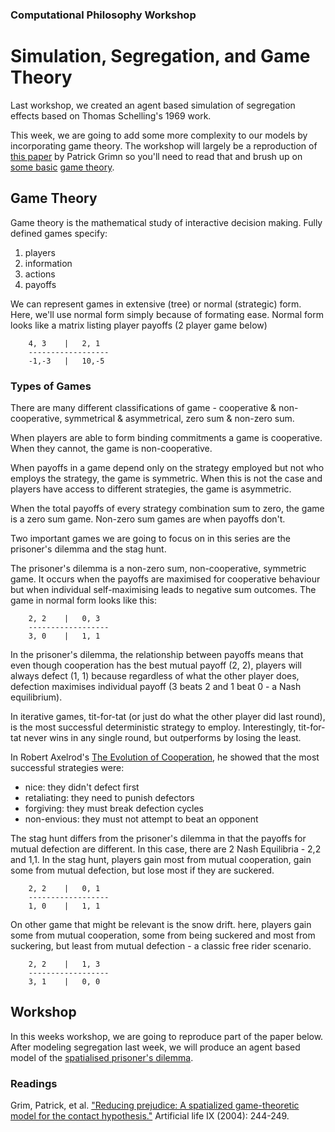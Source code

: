 ### Computational Philosophy Workshop

# Simulation, Segregation, and Game Theory

Last workshop, we created an agent based simulation of segregation effects based on Thomas Schelling's 1969 work.

This week, we are going to add some more complexity to our models by incorporating game theory.  The workshop will largely be a reproduction of [this paper][grim] by Patrick Grimn so you'll need to read that and brush up on [some basic][wiki] [game theory][sep].

## Game Theory

Game theory is the mathematical study of interactive decision making.  Fully defined games specify:

1. players
2. information
3. actions
4. payoffs

We can represent games in extensive (tree) or normal (strategic) form.  Here, we'll use normal form simply because of formating ease.  Normal form looks like a matrix listing player payoffs (2 player game below)


		4, 3	| 	2, 1
		------------------
		-1,-3	|	10,-5


### Types of Games

There are many different classifications of game - cooperative & non-cooperative, symmetrical & asymmetrical, zero sum & non-zero sum.

When players are able to form binding commitments a game is cooperative. When they cannot, the game is non-cooperative.

When payoffs in a game depend only on the strategy employed but not who employs the strategy, the game is symmetric.  When this is not the case and players have access to different strategies, the game is asymmetric. 

When the total payoffs of every strategy combination sum to zero, the game is a zero sum game.	Non-zero sum games are when payoffs don't.

Two important games we are going to focus on in this series are the prisoner's dilemma and the stag hunt.

The prisoner's dilemma is a non-zero sum, non-cooperative, symmetric game.  It occurs when the payoffs are maximised for cooperative behaviour but when individual self-maximising leads to negative sum outcomes.  The game in normal form looks like this:


		2, 2	| 	0, 3
		------------------
		3, 0	|	1, 1


In the prisoner's dilemma, the relationship between payoffs means that even though cooperation has the best mutual payoff (2, 2), players will always defect (1, 1) because regardless of what the other player does, defection maximises individual payoff (3 beats 2 and 1 beat 0 - a Nash equilibrium).

In iterative games, tit-for-tat (or just do what the other player did last round), is the most successful deterministic strategy to employ.  Interestingly, tit-for-tat never wins in any single round, but outperforms by losing the least.

In Robert Axelrod's [The Evolution of Cooperation](http://en.wikipedia.org/wiki/The_Evolution_of_Cooperation), he showed that the most successful strategies were:

- nice: they didn't defect first
- retaliating: they need to punish defectors
- forgiving: they must break defection cycles
- non-envious: they must not attempt to beat an opponent

The stag hunt differs from the prisoner's dilemma in that the payoffs for mutual defection are different.  In this case, there are 2 Nash Equilibria - 2,2 and 1,1.  In the stag hunt, players gain most from mutual cooperation, gain some from mutual defection, but lose most if they are suckered. 

	
		2, 2	| 	0, 1
		------------------
		1, 0	|	1, 1


On other game that might be relevant is the snow drift.  here, players gain some from mutual cooperation, some from being suckered and most from suckering, but least from mutual defection - a classic free rider scenario.


		2, 2	| 	1, 3
		------------------
		3, 1	|	0, 0

## Workshop

In this weeks workshop, we are going to reproduce part of the paper below.  After modeling segregation last week, we will produce an agent based model of the [spatialised prisoner's dilemma](http://dave.kinkead.com.au/spatialised-prisoners-dilemma/).


### Readings

Grim, Patrick, et al. ["Reducing prejudice: A spatialized game-theoretic model for the contact hypothesis."][grim] Artificial life IX (2004): 244-249.



[grim]: http://stanford.edu/~wbraynen/papers/ALife2004.pdf

[wiki]: http://en.wikipedia.org/wiki/Game_theory

[sep]: http://plato.stanford.edu/entries/game-theory/